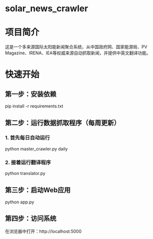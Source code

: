 # solar_news_crawler
# 项目简介
这是一个多来源国际太阳能新闻聚合系统，从中国政府网、国家能源局、PV Magazine、IRENA、IEA等权威来源自动抓取新闻，并提供中英文翻译功能。
# 快速开始
## 第一步：安装依赖
pip install -r requirements.txt
## 第二步：运行数据抓取程序（每周更新）
### 1. 首先每日自动运行
python master_crawler.py daily
### 2. 接着运行翻译程序
python translator.py
## 第三步：启动Web应用
python app.py
## 第四步：访问系统
在浏览器中打开：http://localhost:5000

